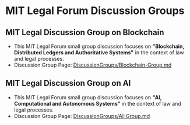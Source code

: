 # MIT Legal Forum Discussion Groups


## MIT Legal Discussion Group on Blockchain

* This MIT Legal Forum small group discussion focuses on **"Blockchain, Distributed Ledgers and Authoritative Systems"** in the context of law and legal processes.
* Discussion Group Page: [DiscussionGroups/Blockchain-Group.md](https://github.com/mitmedialab/MITLegalForum/blob/master/DiscussionGroups/Blockchain-Group.md)

## MIT Legal Discussion Group on AI

* This MIT Legal Forum small group discussion focuses on **"AI, Computational and Autonomous Systems"** in the context of law and legal processes.
* Discussion Group Page: [DiscussionGroups/AI-Group.md](https://github.com/mitmedialab/MITLegalForum/blob/master/DiscussionGroups/AI-Group.md)
